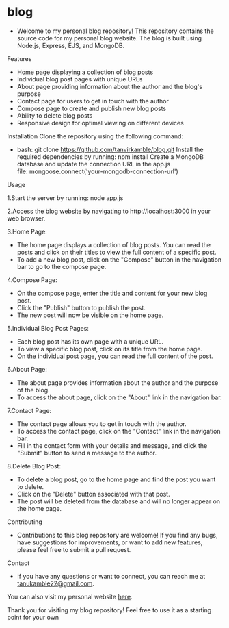 # blog

- Welcome to my personal blog repository! This repository contains the source code for my personal blog website. The blog is built using Node.js, Express, EJS, and MongoDB.

Features
- Home page displaying a collection of blog posts
- Individual blog post pages with unique URLs
- About page providing information about the author and the blog's     
  purpose
- Contact page for users to get in touch with the author
- Compose page to create and publish new blog posts
- Ability to delete blog posts
- Responsive design for optimal viewing on different devices

Installation
 Clone the repository using the following command:
- bash: git clone https://github.com/tanvirkamble/blog.git
 Install the required dependencies by running: npm install
 Create a MongoDB database and update the connection URL in the app.js  
 file: mongoose.connect('your-mongodb-connection-url')
 
Usage

1.Start the server by running: node app.js

2.Access the blog website by navigating to http://localhost:3000 in your web browser.

3.Home Page:
- The home page displays a collection of blog posts. You can read the posts and click on their titles to view the full content of a specific post.
- To add a new blog post, click on the "Compose" button in the navigation bar to go to the compose page.

4.Compose Page:
- On the compose page, enter the title and content for your new blog post.
- Click the "Publish" button to publish the post.
- The new post will now be visible on the home page.

5.Individual Blog Post Pages:
- Each blog post has its own page with a unique URL.
- To view a specific blog post, click on its title from the home page.
- On the individual post page, you can read the full content of the post.

6.About Page:
- The about page provides information about the author and the purpose of the blog.
- To access the about page, click on the "About" link in the navigation bar.

7.Contact Page:
- The contact page allows you to get in touch with the author.
- To access the contact page, click on the "Contact" link in the navigation bar.
- Fill in the contact form with your details and message, and click the "Submit" button to send a message to the author.

8.Delete Blog Post:
- To delete a blog post, go to the home page and find the post you want to delete.
- Click on the "Delete" button associated with that post.
- The post will be deleted from the database and will no longer appear on the home page.

Contributing
- Contributions to this blog repository are welcome! If you find any bugs, have suggestions for improvements, or want to add new features, please feel free to submit a pull request.

Contact
- If you have any questions or want to connect, you can reach me at tanukamble22@gmail.com. 

You can also visit my personal website [here](https://tanvir-blog.onrender.com).

Thank you for visiting my blog repository! Feel free to use it as a starting point for your own
